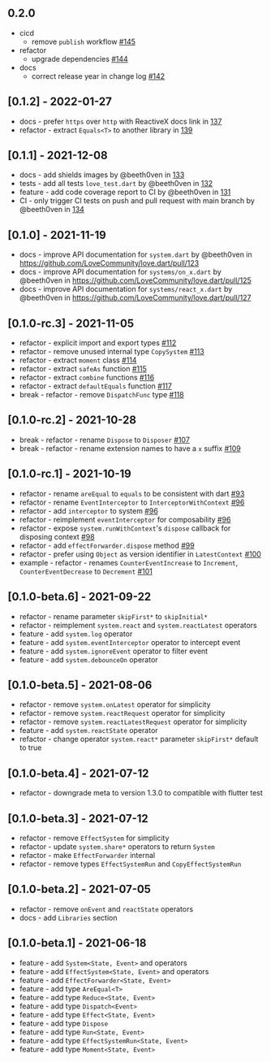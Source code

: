 ## 0.2.0

- cicd 
  - remove `publish` workflow [\#145](https://github.com/LoveCommunity/love.dart/pull/145)
- refactor 
  - upgrade dependencies [\#144](https://github.com/LoveCommunity/love.dart/pull/144)
- docs
  - correct release year in change log [\#142](https://github.com/LoveCommunity/love.dart/pull/142)

## [0.1.2] - 2022-01-27

* docs - prefer `https` over `http` with ReactiveX docs link in [137](https://github.com/LoveCommunity/love.dart/pull/137)
* refactor - extract `Equals<T>` to another library in [139](https://github.com/LoveCommunity/love.dart/pull/139)

## [0.1.1] - 2021-12-08

* docs - add shields images by @beeth0ven in [133](https://github.com/LoveCommunity/love.dart/pull/133)
* tests - add all tests `love_test.dart` by @beeth0ven in [132](https://github.com/LoveCommunity/love.dart/pull/132)
* feature - add code coverage report to CI by @beeth0ven in [131](https://github.com/LoveCommunity/love.dart/pull/131)
* CI - only trigger CI tests on push and pull request with main branch by @beeth0ven in [134](https://github.com/LoveCommunity/love.dart/pull/134)
  
## [0.1.0] - 2021-11-19

* docs - improve API documentation for `system.dart` by @beeth0ven in https://github.com/LoveCommunity/love.dart/pull/123
* docs - improve API documentation for `systems/on_x.dart` by @beeth0ven in https://github.com/LoveCommunity/love.dart/pull/125
* docs - improve API documentation for `systems/react_x.dart` by @beeth0ven in https://github.com/LoveCommunity/love.dart/pull/127

## [0.1.0-rc.3] - 2021-11-05

* refactor - explicit import and export types [#112](https://github.com/LoveCommunity/love.dart/issues/112)
* refactor - remove unused internal type `CopySystem` [#113](https://github.com/LoveCommunity/love.dart/issues/113)
* refactor - extract `moment` class [#114](https://github.com/LoveCommunity/love.dart/issues/114)
* refactor - extract `safeAs` function [#115](https://github.com/LoveCommunity/love.dart/issues/115)
* refactor - extract `combine` functions [#116](https://github.com/LoveCommunity/love.dart/issues/116)
* refactor - extract `defaultEquals` function [#117](https://github.com/LoveCommunity/love.dart/issues/117)
* break - refactor - remove `DispatchFunc` type [#118](https://github.com/LoveCommunity/love.dart/issues/118)

## [0.1.0-rc.2] - 2021-10-28

* break - refactor - rename `Dispose` to `Disposer` [#107](https://github.com/LoveCommunity/love.dart/issues/107)
* break - refactor - rename extension names to have a `x` suffix [#109](https://github.com/LoveCommunity/love.dart/issues/109)

## [0.1.0-rc.1] - 2021-10-19

* refactor - rename `areEqual` to `equals` to be consistent with dart [#93](https://github.com/LoveCommunity/love.dart/issues/93)
* refactor - rename `EventInterceptor` to `InterceptorWithContext` [#96](https://github.com/LoveCommunity/love.dart/issues/96)
* refactor - add `interceptor` to system [#96](https://github.com/LoveCommunity/love.dart/issues/96)
* refactor - reimplement `eventInterceptor` for composability [#96](https://github.com/LoveCommunity/love.dart/issues/96)
* refactor - expose `system.runWithContext`'s `dispose` callback for disposing context [#98](https://github.com/LoveCommunity/love.dart/issues/98)
* refactor - add `effectForwarder.dispose` method [#99](https://github.com/LoveCommunity/love.dart/issues/99)
* refactor - prefer using `Object` as version identifier in `LatestContext` [#100](https://github.com/LoveCommunity/love.dart/issues/100)
* example - refactor - renames `CounterEventIncrease` to `Increment`, `CounterEventDecrease` to `Decrement` [#101](https://github.com/LoveCommunity/love.dart/issues/101)

## [0.1.0-beta.6] - 2021-09-22

* refactor - rename parameter `skipFirst*` to `skipInitial*`
* refactor - reimplement `system.react` and `system.reactLatest` operators
* feature - add `system.log` operator
* feature - add `system.eventInterceptor` operator to intercept event
* feature - add `system.ignoreEvent` operator to filter event
* feature - add `system.debounceOn` operator

## [0.1.0-beta.5] - 2021-08-06

* refactor - remove `system.onLatest` operator for simplicity
* refactor - remove `system.reactRequest` operator for simplicity
* refactor - remove `system.reactLatestRequest` operator for simplicity
* feature - add `system.reactState` operator
* refactor - change operator `system.react*` parameter `skipFirst*` default to true

## [0.1.0-beta.4] - 2021-07-12

* refactor - downgrade meta to version 1.3.0 to compatible with flutter test

## [0.1.0-beta.3] - 2021-07-12

* refactor - remove `EffectSystem` for simplicity
* refactor - update `system.share*` operators to return `System` 
* refactor - make `EffectForwarder` internal
* refactor - remove types `EffectSystemRun` and `CopyEffectSystemRun`

## [0.1.0-beta.2] - 2021-07-05

* refactor - remove `onEvent` and `reactState` operators
* docs - add `Libraries` section

## [0.1.0-beta.1] - 2021-06-18

* feature - add `System<State, Event>` and operators
* feature - add `EffectSystem<State, Event>` and operators
* feature - add `EffectForwarder<State, Event>`
* feature - add type `AreEqual<T>`
* feature - add type `Reduce<State, Event>`
* feature - add type `Dispatch<Event>`
* feature - add type `Effect<State, Event>`
* feature - add type `Dispose`
* feature - add type `Run<State, Event>`
* feature - add type `EffectSystemRun<State, Event>`
* feature - add type `Moment<State, Event> `
